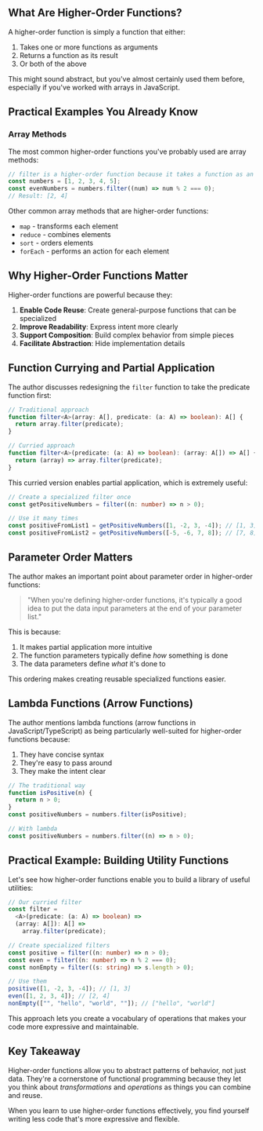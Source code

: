 ## What Are Higher-Order Functions?

A higher-order function is simply a function that either:

1. Takes one or more functions as arguments
2. Returns a function as its result
3. Or both of the above

This might sound abstract, but you've almost certainly used them before, especially if you've worked with arrays in JavaScript.

## Practical Examples You Already Know

### Array Methods

The most common higher-order functions you've probably used are array methods:

```javascript
// filter is a higher-order function because it takes a function as an argument
const numbers = [1, 2, 3, 4, 5];
const evenNumbers = numbers.filter((num) => num % 2 === 0);
// Result: [2, 4]
```

Other common array methods that are higher-order functions:

- `map` - transforms each element
- `reduce` - combines elements
- `sort` - orders elements
- `forEach` - performs an action for each element

## Why Higher-Order Functions Matter

Higher-order functions are powerful because they:

1. **Enable Code Reuse**: Create general-purpose functions that can be specialized
2. **Improve Readability**: Express intent more clearly
3. **Support Composition**: Build complex behavior from simple pieces
4. **Facilitate Abstraction**: Hide implementation details

## Function Currying and Partial Application

The author discusses redesigning the `filter` function to take the predicate function first:

```typescript
// Traditional approach
function filter<A>(array: A[], predicate: (a: A) => boolean): A[] {
  return array.filter(predicate);
}

// Curried approach
function filter<A>(predicate: (a: A) => boolean): (array: A[]) => A[] {
  return (array) => array.filter(predicate);
}
```

This curried version enables partial application, which is extremely useful:

```typescript
// Create a specialized filter once
const getPositiveNumbers = filter((n: number) => n > 0);

// Use it many times
const positiveFromList1 = getPositiveNumbers([1, -2, 3, -4]); // [1, 3]
const positiveFromList2 = getPositiveNumbers([-5, -6, 7, 8]); // [7, 8]
```

## Parameter Order Matters

The author makes an important point about parameter order in higher-order functions:

> "When you're defining higher-order functions, it's typically a good idea to put the data input parameters at the end of your parameter list."

This is because:

1. It makes partial application more intuitive
2. The function parameters typically define _how_ something is done
3. The data parameters define _what_ it's done to

This ordering makes creating reusable specialized functions easier.

## Lambda Functions (Arrow Functions)

The author mentions lambda functions (arrow functions in JavaScript/TypeScript) as being particularly well-suited for higher-order functions because:

1. They have concise syntax
2. They're easy to pass around
3. They make the intent clear

```typescript
// The traditional way
function isPositive(n) {
  return n > 0;
}
const positiveNumbers = numbers.filter(isPositive);

// With lambda
const positiveNumbers = numbers.filter((n) => n > 0);
```

## Practical Example: Building Utility Functions

Let's see how higher-order functions enable you to build a library of useful utilities:

```typescript
// Our curried filter
const filter =
  <A>(predicate: (a: A) => boolean) =>
  (array: A[]): A[] =>
    array.filter(predicate);

// Create specialized filters
const positive = filter((n: number) => n > 0);
const even = filter((n: number) => n % 2 === 0);
const nonEmpty = filter((s: string) => s.length > 0);

// Use them
positive([1, -2, 3, -4]); // [1, 3]
even([1, 2, 3, 4]); // [2, 4]
nonEmpty(["", "hello", "world", ""]); // ["hello", "world"]
```

This approach lets you create a vocabulary of operations that makes your code more expressive and maintainable.

## Key Takeaway

Higher-order functions allow you to abstract patterns of behavior, not just data. They're a cornerstone of functional programming because they let you think about _transformations_ and _operations_ as things you can combine and reuse.

When you learn to use higher-order functions effectively, you find yourself writing less code that's more expressive and flexible.
